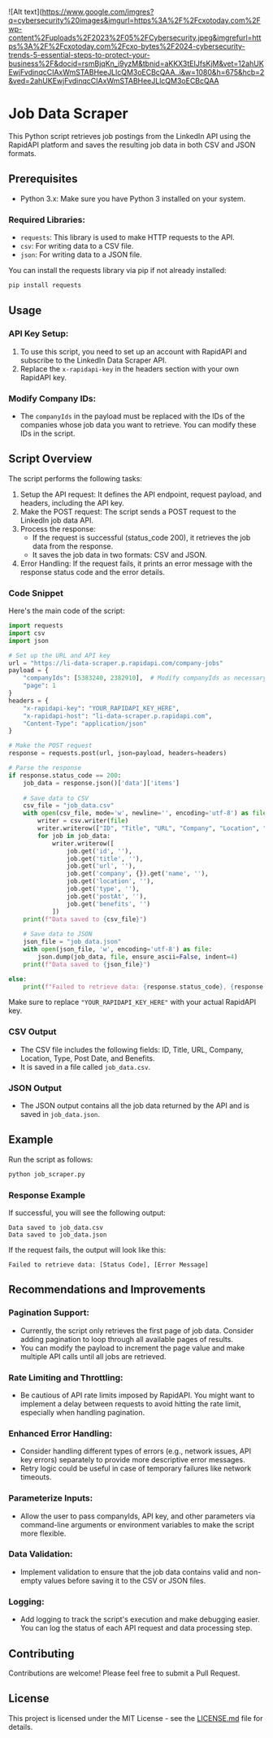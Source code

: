 ![Alt text](https://www.google.com/imgres?q=cybersecurity%20images&imgurl=https%3A%2F%2Fcxotoday.com%2Fwp-content%2Fuploads%2F2023%2F05%2FCybersecurity.jpeg&imgrefurl=https%3A%2F%2Fcxotoday.com%2Fcxo-bytes%2F2024-cybersecurity-trends-5-essential-steps-to-protect-your-business%2F&docid=rsmBjqKn_i9yzM&tbnid=aKKX3tEIJfsKjM&vet=12ahUKEwjFvdinqcCIAxWmSTABHeeJLlcQM3oECBcQAA..i&w=1080&h=675&hcb=2&ved=2ahUKEwjFvdinqcCIAxWmSTABHeeJLlcQM3oECBcQAA

# Job Data Scraper

This Python script retrieves job postings from the LinkedIn API using the RapidAPI platform and saves the resulting job data in both CSV and JSON formats.

## Prerequisites

- Python 3.x: Make sure you have Python 3 installed on your system.

### Required Libraries:

- `requests`: This library is used to make HTTP requests to the API.
- `csv`: For writing data to a CSV file.
- `json`: For writing data to a JSON file.

You can install the requests library via pip if not already installed:

```bash
pip install requests
```

## Usage

### API Key Setup:

1. To use this script, you need to set up an account with RapidAPI and subscribe to the LinkedIn Data Scraper API.
2. Replace the `x-rapidapi-key` in the headers section with your own RapidAPI key.

### Modify Company IDs:

- The `companyIds` in the payload must be replaced with the IDs of the companies whose job data you want to retrieve. You can modify these IDs in the script.

## Script Overview

The script performs the following tasks:

1. Setup the API request: It defines the API endpoint, request payload, and headers, including the API key.
2. Make the POST request: The script sends a POST request to the LinkedIn job data API.
3. Process the response:
   - If the request is successful (status_code 200), it retrieves the job data from the response.
   - It saves the job data in two formats: CSV and JSON.
4. Error Handling: If the request fails, it prints an error message with the response status code and the error details.

### Code Snippet

Here's the main code of the script:

```python
import requests
import csv
import json

# Set up the URL and API key
url = "https://li-data-scraper.p.rapidapi.com/company-jobs"
payload = {
    "companyIds": [5383240, 2382910],  # Modify companyIds as necessary
    "page": 1
}
headers = {
    "x-rapidapi-key": "YOUR_RAPIDAPI_KEY_HERE",
    "x-rapidapi-host": "li-data-scraper.p.rapidapi.com",
    "Content-Type": "application/json"
}

# Make the POST request
response = requests.post(url, json=payload, headers=headers)

# Parse the response
if response.status_code == 200:
    job_data = response.json()['data']['items']
    
    # Save data to CSV
    csv_file = "job_data.csv"
    with open(csv_file, mode='w', newline='', encoding='utf-8') as file:
        writer = csv.writer(file)
        writer.writerow(["ID", "Title", "URL", "Company", "Location", "Type", "Post Date", "Benefits"])
        for job in job_data:
            writer.writerow([
                job.get('id', ''),
                job.get('title', ''),
                job.get('url', ''),
                job.get('company', {}).get('name', ''),
                job.get('location', ''),
                job.get('type', ''),
                job.get('postAt', ''),
                job.get('benefits', '')
            ])
    print(f"Data saved to {csv_file}")
    
    # Save data to JSON
    json_file = "job_data.json"
    with open(json_file, 'w', encoding='utf-8') as file:
        json.dump(job_data, file, ensure_ascii=False, indent=4)
    print(f"Data saved to {json_file}")

else:
    print(f"Failed to retrieve data: {response.status_code}, {response.text}")
```

Make sure to replace `"YOUR_RAPIDAPI_KEY_HERE"` with your actual RapidAPI key.

### CSV Output

- The CSV file includes the following fields: ID, Title, URL, Company, Location, Type, Post Date, and Benefits.
- It is saved in a file called `job_data.csv`.

### JSON Output

- The JSON output contains all the job data returned by the API and is saved in `job_data.json`.

## Example

Run the script as follows:

```bash
python job_scraper.py
```

### Response Example

If successful, you will see the following output:

```
Data saved to job_data.csv
Data saved to job_data.json
```

If the request fails, the output will look like this:

```
Failed to retrieve data: [Status Code], [Error Message]
```

## Recommendations and Improvements

### Pagination Support:

- Currently, the script only retrieves the first page of job data. Consider adding pagination to loop through all available pages of results.
- You can modify the payload to increment the page value and make multiple API calls until all jobs are retrieved.

### Rate Limiting and Throttling:

- Be cautious of API rate limits imposed by RapidAPI. You might want to implement a delay between requests to avoid hitting the rate limit, especially when handling pagination.

### Enhanced Error Handling:

- Consider handling different types of errors (e.g., network issues, API key errors) separately to provide more descriptive error messages.
- Retry logic could be useful in case of temporary failures like network timeouts.

### Parameterize Inputs:

- Allow the user to pass companyIds, API key, and other parameters via command-line arguments or environment variables to make the script more flexible.

### Data Validation:

- Implement validation to ensure that the job data contains valid and non-empty values before saving it to the CSV or JSON files.

### Logging:

- Add logging to track the script's execution and make debugging easier. You can log the status of each API request and data processing step.

## Contributing

Contributions are welcome! Please feel free to submit a Pull Request.

## License

This project is licensed under the MIT License - see the [LICENSE.md](LICENSE.md) file for details.
